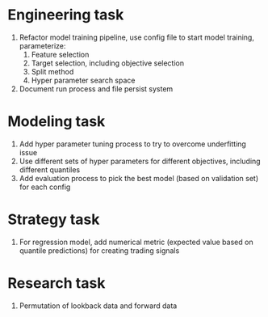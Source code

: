 # Engineering task

1. Refactor model training pipeline, use config file to start model training, parameterize:
    1. Feature selection
    2. Target selection, including objective selection
    3. Split method
    4. Hyper parameter search space
2. Document run process and file persist system

# Modeling task

1. Add hyper parameter tuning process to try to overcome underfitting issue
2. Use different sets of hyper parameters for different objectives, including different quantiles
3. Add evaluation process to pick the best model (based on validation set) for each config

# Strategy task

1. For regression model, add numerical metric (expected value based on quantile predictions) for creating trading signals

# Research task

1. Permutation of lookback data and forward data